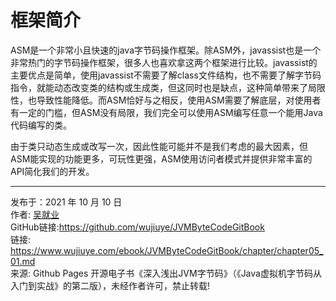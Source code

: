 # 框架简介

ASM是一个非常小且快速的java字节码操作框架。除ASM外，javassist也是一个非常热门的字节码操作框架，很多人也喜欢拿这两个框架进行比较。javassist的主要优点是简单，使用javassist不需要了解class文件结构，也不需要了解字节码指令，就能动态改变类的结构或生成类，但这同时也是缺点，这种简单带来了局限性，也导致性能降低。而ASM恰好与之相反，使用ASM需要了解底层，对使用者有一定的门槛，但ASM没有局限，我们完全可以使用ASM编写任意一个能用Java代码编写的类。

由于类只动态生成或改写一次，因此性能可能并不是我们考虑的最大因素，但ASM能实现的功能更多，可玩性更强，ASM使用访问者模式并提供非常丰富的API简化我们的开发。

---

发布于：2021 年 10 月 10 日<br>作者: [吴就业](https://www.wujiuye.com/)<br>GitHub链接:https://github.com/wujiuye/JVMByteCodeGitBook<br>链接: https://www.wujiuye.com/ebook/JVMByteCodeGitBook/chapter/chapter05_01.md<br>来源: Github Pages 开源电子书《深入浅出JVM字节码》（《Java虚拟机字节码从入门到实战》的第二版），未经作者许可，禁止转载!<br>

